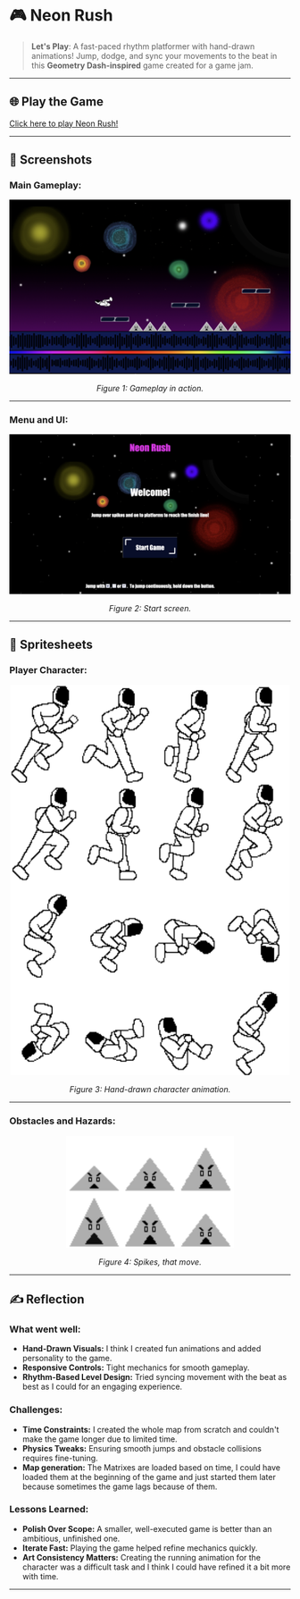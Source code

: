 # 🎮 **Neon Rush**  

> **Let's Play**: A fast-paced rhythm platformer with hand-drawn animations! Jump, dodge, and sync your movements to the beat in this **Geometry Dash-inspired** game created for a game jam.  

---

## 🌐 **Play the Game**  
[Click here to play Neon Rush!](https://adamtorokhu.github.io/CCL1/)  

---

## 📸 **Screenshots**  

### Main Gameplay:  
<div style="text-align: center;">
  <img src="/images/screenshotGameplay.png" alt="Gameplay Screenshot" width="600">
  <p><em>Figure 1: Gameplay in action.</em></p>
</div>  

---

### Menu and UI:  
<div style="text-align: center;">
  <img src="/images/screenshotMenu.png" alt="Menu UI Screenshot" width="600">
  <p><em>Figure 2: Start screen.</em></p>
</div>  

---

## 🎨 **Spritesheets**  

### Player Character:  
<div style="text-align: center;">
  <img src="/images/player.png" alt="Player Spritesheet" width="500">
  <p><em>Figure 3: Hand-drawn character animation.</em></p>
</div>  

---

### Obstacles and Hazards:  
<div style="text-align: center;">
  <img src="/images/spike.png" alt="Spike Spritesheet" width="300">
  <p><em>Figure 4: Spikes, that move.</em></p>
</div>  

---

## ✍️ **Reflection**  

### What went well:  
- **Hand-Drawn Visuals:** I think I created fun animations and added personality to the game.
- **Responsive Controls:** Tight mechanics for smooth gameplay.
- **Rhythm-Based Level Design:** Tried syncing movement with the beat as best as I could for an engaging experience.

### Challenges:  
- **Time Constraints:** I created the whole map from scratch and couldn't make the game longer due to limited time.  
- **Physics Tweaks:** Ensuring smooth jumps and obstacle collisions requires fine-tuning.
- **Map generation:** The Matrixes are loaded based on time, I could have loaded them at the beginning of the game and just started them later because sometimes the game lags because of them.

### Lessons Learned:  
- **Polish Over Scope:** A smaller, well-executed game is better than an ambitious, unfinished one.  
- **Iterate Fast:** Playing the game helped refine mechanics quickly.  
- **Art Consistency Matters:** Creating the running animation for the character was a difficult task and I think I could have refined it a bit more with time.  

---
